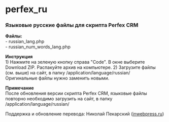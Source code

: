 # perfex_ru
<h3>Языковые русские файлы для скрипта Perfex CRM</h3>

<p><b>Файлы:</b><br>
- russian_lang.php<br>
- russian_num_words_lang.php</p>

<p><b>Инструкция</b><br>
1) Нажмите на зеленую кнопку справа "Code". В окне выберите Download ZIP. Распакуйте архив на компьютере.
2) Загрузите файлы (см. выше) на сайт, в папку /application/language/russian/<br>
Оригинальные файлы нужно заменить новыми.</p>

<p><b>Примечание</b><br>
После обновления версии скрипта Perfex CRM, языковые файлы повторно необходимо загрузить на сайт, в папку /application/language/russian/</p>

<p>Поддержка и обновление перевода: Николай Пекарский (<a href="https://inwebpress.ru">inwebpress.ru</a>)</p>
